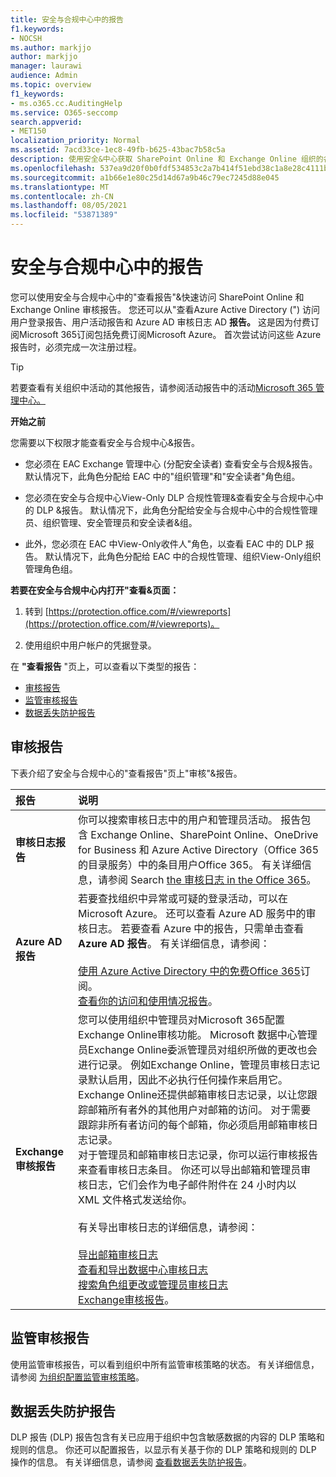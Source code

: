 ```yaml
---
title: 安全与合规中心中的报告
f1.keywords:
- NOCSH
ms.author: markjjo
author: markjjo
manager: laurawi
audience: Admin
ms.topic: overview
f1_keywords:
- ms.o365.cc.AuditingHelp
ms.service: O365-seccomp
search.appverid:
- MET150
localization_priority: Normal
ms.assetid: 7acd33ce-1ec8-49fb-b625-43bac7b58c5a
description: 使用安全&中心获取 SharePoint Online 和 Exchange Online 组织的各种报告，Azure Active Directory报告。
ms.openlocfilehash: 537ea9d20f0b0fdf534853c2a7b414f51ebd38c1a8e28c4111bc5d0e28212074
ms.sourcegitcommit: a1b66e1e80c25d14d67a9b46c79ec7245d88e045
ms.translationtype: MT
ms.contentlocale: zh-CN
ms.lasthandoff: 08/05/2021
ms.locfileid: "53871389"
---
```

# <a name="reports-in-the-security--compliance-center"></a>安全与合规中心中的报告

您可以使用安全与合规中心中的"查看报告"&快速访问 SharePoint Online 和 Exchange Online 审核报告。 您还可以从"查看Azure Active Directory (") 访问用户登录报告、用户活动报告和 Azure AD 审核日志 AD **报告。** 这是因为付费订阅Microsoft 365订阅包括免费订阅Microsoft Azure。 首次尝试访问这些 Azure 报告时，必须完成一次注册过程。 
  
> [!TIP]
> 若要查看有关组织中活动的其他报告，请参阅活动报告中的活动[Microsoft 365 管理中心。](../admin/activity-reports/activity-reports.md) 
  
 **开始之前**
  
您需要以下权限才能查看安全与合规中心&报告。
  
- 您必须在 EAC Exchange 管理中心 (分配安全读者) 查看安全与合规&报告。 默认情况下，此角色分配给 EAC 中的"组织管理"和"安全读者"角色组。
    
- 您必须在安全与合规中心View-Only DLP 合规性管理&查看安全与合规中心中的 DLP &报告。 默认情况下，此角色分配给安全与合规中心中的合规性管理员、组织管理、安全管理员和安全读者&组。

- 此外，您必须在 EAC 中View-Only收件人"角色，以查看 EAC 中的 DLP 报告。 默认情况下，此角色分配给 EAC 中的合规性管理、组织View-Only组织管理角色组。
  
 **若要在安全与合规中心内打开"查看&页面：**
  
1. 转到 [https://protection.office.com/#/viewreports](https://protection.office.com/#/viewreports)。
    
2. 使用组织中用户帐户的凭据登录。
    
在 **"查看报告** "页上，可以查看以下类型的报告： 
  
- [审核报告](#auditing-reports)
- [监管审核报告](#supervisory-review-report)
- [数据丢失防护报告](#data-loss-prevention-reports)
    
## <a name="auditing-reports"></a>审核报告

下表介绍了安全与合规中心的"查看报告"页上"审核"&报告。 
  
|**报告**|**说明**|
|:-----|:-----|
|**审核日志报告** <br/> |你可以搜索审核日志中的用户和管理员活动。 报告包含 Exchange Online、SharePoint Online、OneDrive for Business 和 Azure Active Directory（Office 365 的目录服务）中的条目用户Office 365。 有关详细信息，请参阅 Search [the 审核日志 in the Office 365](search-the-audit-log-in-security-and-compliance.md)。  <br/> |
|**Azure AD 报告** <br/> |若要查找组织中异常或可疑的登录活动，可以在 Microsoft Azure。 还可以查看 Azure AD 服务中的审核日志。 若要查看 Azure 中的报告，只需单击查看 **Azure AD 报告**。 有关详细信息，请参阅： <br/><br/>[使用 Azure Active Directory 中的免费Office 365](use-your-free-azure-ad-subscription-in-office-365.md)订阅。 <br/> [查看你的访问和使用情况报告](/azure/active-directory/reports-monitoring/overview-reports)。  <br/> |
|**Exchange 审核报告** <br/> | 您可以使用组织中管理员对Microsoft 365配置Exchange Online审核功能。 Microsoft 数据中心管理员Exchange Online委派管理员对组织所做的更改也会进行记录。 例如Exchange Online，管理员审核日志记录默认启用，因此不必执行任何操作来启用它。 Exchange Online还提供邮箱审核日志记录，以让您跟踪邮箱所有者外的其他用户对邮箱的访问。 对于需要跟踪非所有者访问的每个邮箱，你必须启用邮箱审核日志记录。  <br/>  对于管理员和邮箱审核日志记录，你可以运行审核报告来查看审核日志条目。 你还可以导出邮箱和管理员审核日志，它们会作为电子邮件附件在 24 小时内以 XML 文件格式发送给你。 <br/><br/>有关导出审核日志的详细信息，请参阅：  <br/><br/> [导出邮箱审核日志](/exchange/security-and-compliance/exchange-auditing-reports/export-mailbox-audit-logs) <br/> [查看和导出数据中心审核日志](/exchange/security-and-compliance/exchange-auditing-reports/view-external-admin-audit-log) <br/> [搜索角色组更改或管理员审核日志](/exchange/security-and-compliance/exchange-auditing-reports/search-role-group-changes) <br/>   [Exchange审核报告](/exchange/security-and-compliance/exchange-auditing-reports/exchange-auditing-reports)。  <br/> |
   
## <a name="supervisory-review-report"></a>监管审核报告

使用监管审核报告，可以看到组织中所有监管审核策略的状态。 有关详细信息，请参阅 [为组织配置监管审核策略](./communication-compliance-configure.md)。
  
## <a name="data-loss-prevention-reports"></a>数据丢失防护报告

DLP 报告 (DLP) 报告包含有关已应用于组织中包含敏感数据的内容的 DLP 策略和规则的信息。 你还可以配置报告，以显示有关基于你的 DLP 策略和规则的 DLP 操作的信息。 有关详细信息，请参阅 [查看数据丢失防护报告](view-the-dlp-reports.md)。